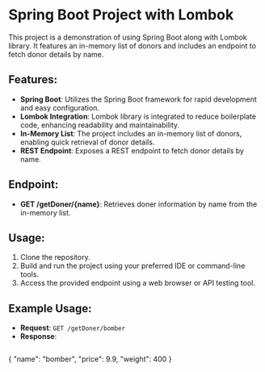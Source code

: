 # Spring Boot Project with Lombok

This project is a demonstration of using Spring Boot along with Lombok library. It features an in-memory list of donors and includes an endpoint to fetch donor details by name.

## Features:
- **Spring Boot**: Utilizes the Spring Boot framework for rapid development and easy configuration.
- **Lombok Integration**: Lombok library is integrated to reduce boilerplate code, enhancing readability and maintainability.
- **In-Memory List**: The project includes an in-memory list of donors, enabling quick retrieval of donor details.
- **REST Endpoint**: Exposes a REST endpoint to fetch donor details by name.

## Endpoint:
- **GET /getDoner/{name}**: Retrieves doner information by name from the in-memory list.

## Usage:
1. Clone the repository.
2. Build and run the project using your preferred IDE or command-line tools.
3. Access the provided endpoint using a web browser or API testing tool.

## Example Usage:
- **Request**: `GET /getDoner/bomber`
- **Response**: 
  ```json
{
"name": "bomber",
"price": 9.9,
"weight": 400
}